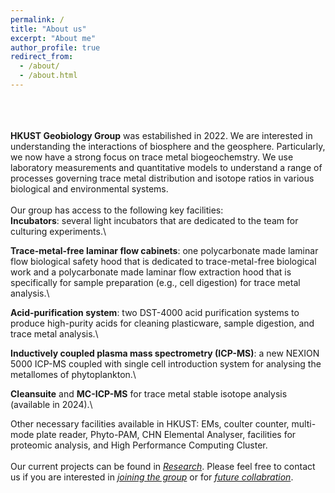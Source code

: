 ```yaml
---
permalink: /
title: "About us"
excerpt: "About me"
author_profile: true
redirect_from: 
  - /about/
  - /about.html
---
```

<br/><br/><br/>
**HKUST Geobiology Group** was estabilished in 2022. We are interested in understanding the interactions of biosphere and the geosphere. Particularly, we now have a strong focus on trace metal biogeochemstry. We use laboratory measurements and quantitative models to understand a range of processes governing trace metal distribution and isotope ratios in various biological and environmental systems. 
<br/>
<br/>
Our group has access to the following key facilities:
<br/>
**Incubators**: several light incubators that are dedicated to the team for culturing experiments.\

**Trace-metal-free laminar flow cabinets**: one polycarbonate made laminar flow biological safety hood that is dedicated to trace-metal-free biological work and a polycarbonate made laminar flow extraction hood that is specifically for sample preparation (e.g., cell digestion) for trace metal analysis.\

**Acid-purification system**: two DST-4000 acid purification systems to produce high-purity acids for cleaning plasticware, sample digestion, and trace metal analysis.\

**Inductively coupled plasma mass spectrometry (ICP-MS)**: a new NEXION 5000 ICP-MS coupled with single cell introduction system for analysing the metallomes of phytoplankton.\

**Cleansuite** and **MC-ICP-MS** for trace metal stable isotope analysis (available in 2024).\

Other necessary facilities available in HKUST: EMs, coulter counter, multi-mode plate reader, Phyto-PAM, CHN Elemental Analyser, facilities for proteomic analysis, and High Performance Computing Cluster.
<br/><br/>
Our current projects can be found in [*Research*](research.md). Please feel free to contact us if you are interested in [*joining the group*](joinus.md) or for [*future collabration*](mailto:qiongz@ust.hk).  


